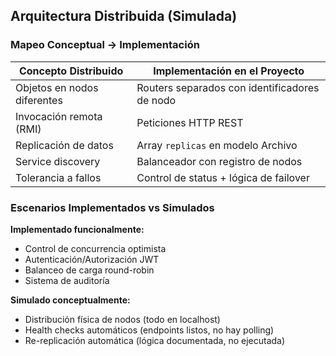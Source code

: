 ## Arquitectura Distribuida (Simulada)

### Mapeo Conceptual → Implementación

| Concepto Distribuido | Implementación en el Proyecto |
|----------------------|-------------------------------|
| Objetos en nodos diferentes | Routers separados con identificadores de nodo |
| Invocación remota (RMI) | Peticiones HTTP REST |
| Replicación de datos | Array `replicas` en modelo Archivo |
| Service discovery | Balanceador con registro de nodos |
| Tolerancia a fallos | Control de status + lógica de failover |

### Escenarios Implementados vs Simulados

**Implementado funcionalmente:**
- Control de concurrencia optimista
- Autenticación/Autorización JWT
- Balanceo de carga round-robin
- Sistema de auditoría

**Simulado conceptualmente:**
- Distribución física de nodos (todo en localhost)
- Health checks automáticos (endpoints listos, no hay polling)
- Re-replicación automática (lógica documentada, no ejecutada)